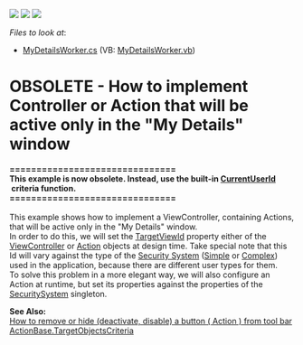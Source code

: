 <!-- default badges list -->
![](https://img.shields.io/endpoint?url=https://codecentral.devexpress.com/api/v1/VersionRange/134075685/21.1.5%2B)
[![](https://img.shields.io/badge/Open_in_DevExpress_Support_Center-FF7200?style=flat-square&logo=DevExpress&logoColor=white)](https://supportcenter.devexpress.com/ticket/details/E2033)
[![](https://img.shields.io/badge/📖_How_to_use_DevExpress_Examples-e9f6fc?style=flat-square)](https://docs.devexpress.com/GeneralInformation/403183)
<!-- default badges end -->
<!-- default file list -->
*Files to look at*:

* [MyDetailsWorker.cs](./CS/WinWebSolution.Module/MyDetailsWorker.cs) (VB: [MyDetailsWorker.vb](./VB/WinWebSolution.Module/MyDetailsWorker.vb))
<!-- default file list end -->
# OBSOLETE - How to implement Controller or Action that will be active only in the "My Details" window


<p><strong>===============================</strong><br /><strong>This example is now obsolete. Instead, use the built-in <a href="https://documentation.devexpress.com/#Xaf/CustomDocument3307">CurrentUserId</a>  criteria function.</strong><br /><strong>===============================</strong><br /><br />This example shows how to implement a ViewController, containing Actions, that will be active only in the "My Details" window.<br /> In order to do this, we will set the <a href="http://documentation.devexpress.com/#Xaf/DevExpressExpressAppActionsActionBase_TargetViewIdtopic">TargetViewId</a> property either of the <a href="http://documentation.devexpress.com/#Xaf/CustomDocument2621">ViewController</a> or <a href="http://documentation.devexpress.com/#Xaf/CustomDocument2622">Action</a> objects at design time. Take special note that this Id will vary against the type of the <a href="http://documentation.devexpress.com/#Xaf/CustomDocument2647">Security System</a> (<a href="http://documentation.devexpress.com/#Xaf/CustomDocument2767">Simple</a> or <a href="http://documentation.devexpress.com/#Xaf/CustomDocument2768">Complex</a>) used in the application, because there are different user types for them.<br /> To solve this problem in a more elegant way, we will also configure an Action at runtime, but set its properties against the properties of the <a href="http://documentation.devexpress.com/#Xaf/CustomDocument2769">SecuritySystem</a> singleton.</p>
<p><strong>See Also:</strong><br /> <a href="https://www.devexpress.com/Support/Center/p/K18055">How to remove or hide (deactivate, disable) a button ( Action ) from tool bar</a><br /> <a href="http://documentation.devexpress.com/#Xaf/DevExpressExpressAppActionsActionBase_TargetObjectsCriteriatopic">ActionBase.TargetObjectsCriteria</a></p>

<br/>


